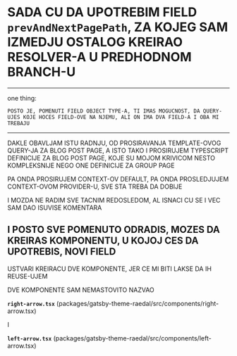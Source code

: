 # SADA CU DA UPOTREBIM FIELD `prevAndNextPagePath`, ZA KOJEG SAM IZMEDJU OSTALOG KREIRAO RESOLVER-A U PREDHODNOM BRANCH-U

***

one thing:

`POSTO JE, POMENUTI FIELD OBJECT TYPE-A, TI IMAS MOGUCNOST, DA QUERY-UJES KOJE HOCES FIELD-OVE NA NJEMU, ALI ON IMA DVA FIELD-A I OBA MI TREBAJU` 

***

DAKLE OBAVLJAM ISTU RADNJU, OD PROSIRAVANJA TEMPLATE-OVOG QUERY-JA ZA BLOG POST PAGE, A ISTO TAKO I PROSIRUJEM TYPESCRIPT DEFINICIJE ZA BLOG POST PAGE, KOJE SU MOJOM KRIVICOM NESTO KOMPLEKSNIJE NEGO ONE DEFINICIJE ZA GROUP PAGE

PA ONDA PROSIRUJEM CONTEXT-OV DEFAULT, PA ONDA PROSLEDJUJEM CONTEXT-OVOM PROVIDER-U, SVE STA TREBA DA DOBIJE

I MOZDA NE RADIM SVE TACNIM REDOSLEDOM, AL ISNACI CU SE I VEC SAM DAO ISUVISE KOMENTARA

## I POSTO SVE POMENUTO ODRADIS, MOZES DA KREIRAS KOMPONENTU, U KOJOJ CES DA UPOTREBIS, NOVI FIELD

USTVARI KREIRACU DVE KOMPONENTE, JER CE MI BITI LAKSE DA IH REUSE-UJEM

DVE KOMPONENTE SAM NEMASTOVITO NAZVAO

**`right-arrow.tsx`** (packages/gatsby-theme-raedal/src/components/right-arrow.tsx)

I

**`left-arrow.tsx`** (packages/gatsby-theme-raedal/src/components/left-arrow.tsx)
